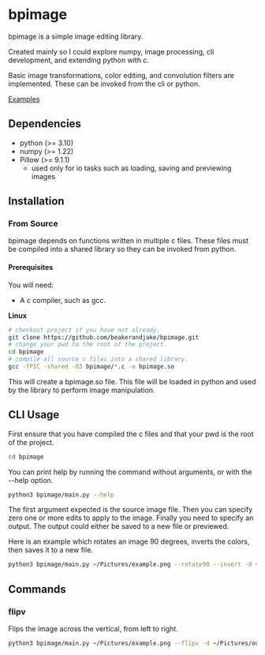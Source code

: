 # bpimage
bpimage is a simple image editing library. 

Created mainly so I could explore numpy, image processing, cli development, and extending python with c. 

Basic image transformations, color editing, and convolution filters are implemented. These can be invoked from the cli or python. 

[Examples](#commands)

## Dependencies
 - python (>= 3.10)
 - numpy (>= 1.22)
 - Pillow (>= 9.1.1)
    - used only for io tasks such as loading, saving and previewing images
    
## Installation

### From Source
bpimage depends on functions written in multiple c files. These files must be compiled into a shared library so they can be invoked from python.

#### Prerequisites 
You will need: 
 - A c compiler, such as gcc. 

**Linux**

```bash
# checkout project if you have not already.
git clone https://github.com/beakerandjake/bpimage.git
# change your pwd to the root of the project.
cd bpimage
# compile all source c files into a shared library.
gcc -fPIC -shared -O3 bpimage/*.c -o bpimage.so
```

This will create a bpimage.so file. This file will be loaded in python and used by the library to perform image manipulation. 

## CLI Usage 

First ensure that you have compiled the c files and that your pwd is the root of the project.
```bash
cd bpimage
```

You can print help by running the command without arguments, or with the --help option. 
```bash
python3 bpimage/main.py --help
```

The first argument expected is the source image file. Then you can specify zero one or more edits to apply to the image. Finally you need to specify an output. The output could either be saved to a new file or previewed. 

Here is an example which rotates an image 90 degrees, inverts the colors, then saves it to a new file. 

```bash
python3 bpimage/main.py ~/Pictures/example.png --rotate90 --invert -d ~/Pictures/output.png
```

## Commands

### flipv
Flips the image across the vertical, from left to right.


```bash
python3 bpimage/main.py ~/Pictures/example.png --flipv -d ~/Pictures/output.png
```